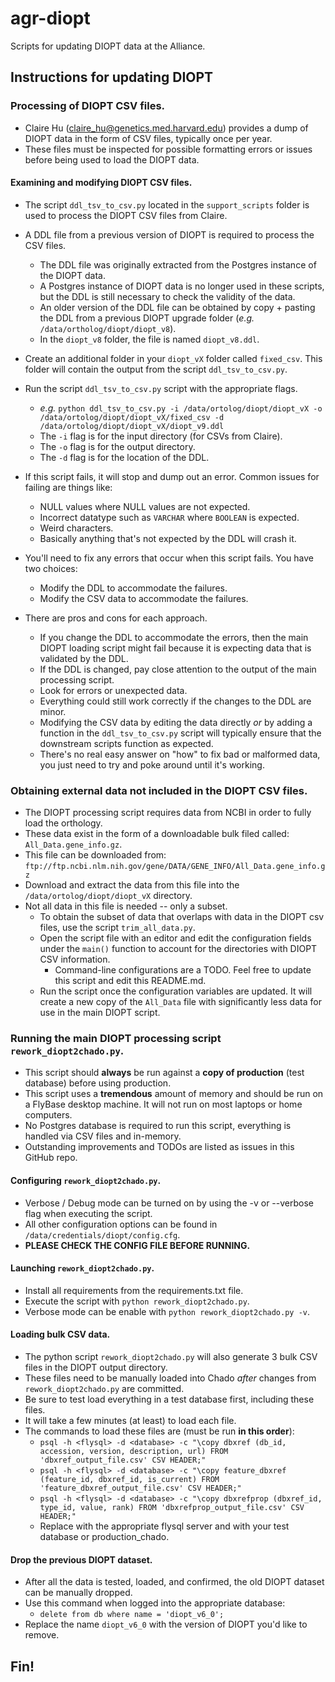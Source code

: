 # agr-diopt

Scripts for updating DIOPT data at the Alliance.

## Instructions for updating DIOPT

### Processing of DIOPT CSV files.

- Claire Hu (claire_hu@genetics.med.harvard.edu) provides a dump of DIOPT data in the form of CSV files, typically once per year. 
- These files must be inspected for possible formatting errors or issues before being used to load the DIOPT data.

#### Examining and modifying DIOPT CSV files.

- The script `ddl_tsv_to_csv.py` located in the `support_scripts` folder is used to process the DIOPT CSV files from Claire.

- A DDL file from a previous version of DIOPT is required to process the CSV files.
    - The DDL file was originally extracted from the Postgres instance of the DIOPT data.
    - A Postgres instance of DIOPT data is no longer used in these scripts, but the DDL is still necessary to check the validity of the data.
    - An older version of the DDL file can be obtained by copy + pasting the DDL from a previous DIOPT upgrade folder (_e.g._ `/data/ortholog/diopt/diopt_v8`).
    - In the `diopt_v8` folder, the file is named `diopt_v8.ddl`.
- Create an additional folder in your `diopt_vX` folder called `fixed_csv`. This folder will contain the output from the script `ddl_tsv_to_csv.py`.
- Run the script `ddl_tsv_to_csv.py` script with the appropriate flags.
    - _e.g._ `python ddl_tsv_to_csv.py -i /data/ortolog/diopt/diopt_vX -o /data/ortolog/diopt/diopt_vX/fixed_csv -d /data/ortolog/diopt/diopt_vX/diopt_v9.ddl`
    - The `-i` flag is for the input directory (for CSVs from Claire).
    - The `-o` flag is for the output directory.
    - The `-d` flag is for the location of the DDL.
- If this script fails, it will stop and dump out an error. Common issues for failing are things like:
    - NULL values where NULL values are not expected.
    - Incorrect datatype such as `VARCHAR` where `BOOLEAN` is expected.
    - Weird characters.
    - Basically anything that's not expected by the DDL will crash it.
- You'll need to fix any errors that occur when this script fails. You have two choices:
    - Modify the DDL to accommodate the failures.
    - Modify the CSV data to accommodate the failures.
- There are pros and cons for each approach. 
    - If you change the DDL to accommodate the errors, then the main DIOPT loading script might fail because it is expecting data that is validated by the DDL.
    - If the DDL is changed, pay close attention to the output of the main processing script.
    - Look for errors or unexpected data.
    - Everything could still work correctly if the changes to the DDL are minor.
    - Modifying the CSV data by editing the data directly _or_ by adding a function in the `ddl_tsv_to_csv.py` script will typically ensure that the downstream scripts function as expected.
    - There's no real easy answer on "how" to fix bad or malformed data, you just need to try and poke around until it's working.
    
### Obtaining external data not included in the DIOPT CSV files.

- The DIOPT processing script requires data from NCBI in order to fully load the orthology.
- These data exist in the form of a downloadable bulk filed called: `All_Data.gene_info.gz`.
- This file can be downloaded from: `ftp://ftp.ncbi.nlm.nih.gov/gene/DATA/GENE_INFO/All_Data.gene_info.gz`
- Download and extract the data from this file into the `/data/ortolog/diopt/diopt_vX` directory.
- Not all data in this file is needed -- only a subset.
    - To obtain the subset of data that overlaps with data in the DIOPT csv files, use the script `trim_all_data.py`.
    - Open the script file with an editor and edit the configuration fields under the `main()` function to account for the directories with DIOPT CSV information.
        - Command-line configurations are a TODO. Feel free to update this script and edit this README.md.
    - Run the script once the configuration variables are updated. It will create a new copy of the `All_Data` file with significantly less data for use in the main DIOPT script.
    
### Running the main DIOPT processing script `rework_diopt2chado.py`.

- This script should **always** be run against a **copy of production** (test database) before using production.
- This script uses a **tremendous** amount of memory and should be run on a FlyBase desktop machine. It will not run on most laptops or home computers.
- No Postgres database is required to run this script, everything is handled via CSV files and in-memory.
- Outstanding improvements and TODOs are listed as issues in this GitHub repo. 

#### Configuring `rework_diopt2chado.py`. 

- Verbose / Debug mode can be turned on by using the -v or --verbose flag when executing the script.
- All other configuration options can be found in `/data/credentials/diopt/config.cfg`.
- **PLEASE CHECK THE CONFIG FILE BEFORE RUNNING.**

#### Launching `rework_diopt2chado.py`.

- Install all requirements from the requirements.txt file.
- Execute the script with `python rework_diopt2chado.py`.
- Verbose mode can be enable with `python rework_diopt2chado.py -v`.

#### Loading bulk CSV data.

- The python script `rework_diopt2chado.py` will also generate 3 bulk CSV files in the DIOPT output directory.
- These files need to be manually loaded into Chado _after_ changes from `rework_diopt2chado.py` are committed.
- Be sure to test load everything in a test database first, including these files.
- It will take a few minutes (at least) to load each file.
- The commands to load these files are (must be run **in this order**):
    - `psql -h <flysql> -d <database> -c "\copy dbxref (db_id, accession, version, description, url) FROM 'dbxref_output_file.csv' CSV HEADER;"` 
    - `psql -h <flysql> -d <database> -c "\copy feature_dbxref (feature_id, dbxref_id, is_current) FROM 'feature_dbxref_output_file.csv' CSV HEADER;"` 
    - `psql -h <flysql> -d <database> -c "\copy dbxrefprop (dbxref_id, type_id, value, rank) FROM 'dbxrefprop_output_file.csv' CSV HEADER;"`
    - Replace <flysql> with the appropriate flysql server and <database> with your test database or production_chado.
    
#### Drop the previous DIOPT dataset.

- After all the data is tested, loaded, and confirmed, the old DIOPT dataset can be manually dropped.
- Use this command when logged into the appropriate database: 
    - `delete from db where name = 'diopt_v6_0';`
- Replace the name `diopt_v6_0` with the version of DIOPT you'd like to remove.

## Fin!
